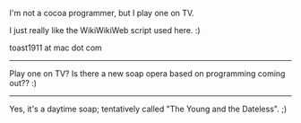 I'm not a cocoa programmer, but I play one on TV.

I just really like the WikiWikiWeb script used here. :)

toast1911 at mac dot com

----

Play one on TV? Is there a new soap opera based on programming coming out?? :)

----

Yes, it's a daytime soap; tentatively called "The Young and the Dateless". ;)

